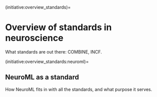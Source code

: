 (initiative:overview_standards)=
# Overview of standards in neuroscience

What standards are out there: COMBINE, INCF.

(initiative:overview_standards:neuroml)=
## NeuroML as a standard

How NeuroML fits in with all the standards, and what purpose it serves.

